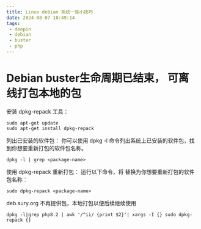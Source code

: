 ```yaml
---
title: Linux debian 系统一些小技巧
date: 2024-08-07 10:49:14
tags:
 - deepin
 - debian
 - buster
 - php
---
```

# Debian buster生命周期已结束， 可离线打包本地的包
安装 dpkg-repack 工具：

```shell
sudo apt-get update
sudo apt-get install dpkg-repack
```
列出已安装的软件包：
你可以使用 dpkg -l 命令列出系统上已安装的软件包，找到你想要重新打包的软件包名称。

```shell
dpkg -l | grep <package-name>
```

使用 dpkg-repack 重新打包：
运行以下命令，将 <package-name> 替换为你想要重新打包的软件包名称：

```shell
sudo dpkg-repack <package-name>
```

deb.sury.org 不再提供包，本地打包以便后续继续使用
```shell
dpkg -l|grep php8.2 | awk '/^ii/ {print $2}'| xargs -I {} sudo dpkg-repack {}
```